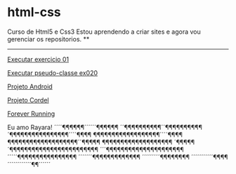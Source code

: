 # html-css
 Curso de Html5 e Css3
 Estou aprendendo a criar sites e agora vou gerenciar os repositorios.
 **
 ***
 
 <a href="https://neootavio.github.io/meus-projetos/exercicios/ex001/index.html">Executar exercicio 01</a>

<a href="https://neootavio.github.io/meus-projetos/exercicios/ex020/pseudoclasse.html"> Executar pseudo-classe ex020</a>

<a href="https://neootavio.github.io/projeto-android/index.html">Projeto Android</a>

<a href="https://neootavio.github.io/projeto-cordel/">Projeto Cordel</a>

<a href=" https://neootavio.github.io/forever-running/">Forever Running</a>

Eu amo Rayara!
´´´´¶¶¶¶¶¶´´´´´´¶¶¶¶¶¶
´´¶¶¶¶¶¶¶¶¶¶´´¶¶¶¶¶¶¶¶¶¶
´¶¶¶¶¶¶¶¶¶¶¶¶¶¶¶¶´´´´¶¶¶¶
¶¶¶¶¶¶¶¶¶¶¶¶¶¶¶¶¶¶´´´´¶¶¶¶
¶¶¶¶¶¶¶¶¶¶¶¶¶¶¶¶¶¶¶´´¶¶¶¶¶
¶¶¶¶¶¶¶¶¶¶¶¶¶¶¶¶¶¶¶ ´¶¶¶¶¶
´¶¶¶¶¶¶¶¶¶¶¶¶¶¶¶¶¶¶¶¶¶¶¶¶
´´´¶¶¶¶¶¶¶¶¶¶¶¶¶¶¶¶¶¶¶¶¶
´´´´´¶¶¶¶¶¶¶¶¶¶¶¶¶¶¶¶
´´´´´´´¶¶¶¶¶¶¶¶¶¶¶¶¶
´´´´´´´´´¶¶¶¶¶¶¶¶
´´´´´´´´´´´¶¶¶¶
´´´´´´´´´´´´¶¶´´´´´´